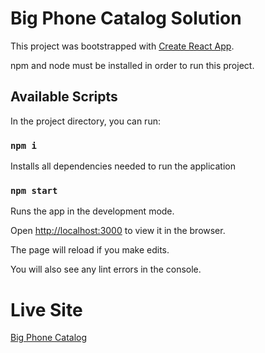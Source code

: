 # Big Phone Catalog Solution 

This project was bootstrapped with [Create React App](https://github.com/facebook/create-react-app).

npm and node must be installed in order to run this project.

## Available Scripts

In the project directory, you can run:

### `npm i`

Installs all dependencies needed to run the application

### `npm start`

Runs the app in the development mode.

Open [http://localhost:3000](http://localhost:3000) to view it in the browser.

The page will reload if you make edits.

You will also see any lint errors in the console.

# Live Site

[Big Phone Catalog](http://T0ASTMalone.github.io/big-phone-catalog/)